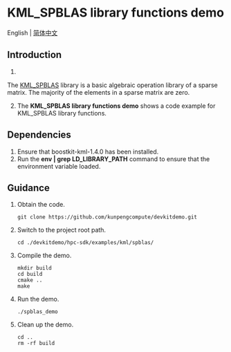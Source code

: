 # **KML_SPBLAS library functions demo**

English | [简体中文](README.md)

## Introduction

1.

The [KML_SPBLAS](https://www.hikunpeng.com/document/detail/en/kunpengaccel/math-lib/devg-kml/kunpengaccel_kml_16_0067.html)
library is a basic algebraic operation library of a sparse matrix. The majority of the elements in a sparse matrix are
zero.

2. The **KML_SPBLAS library functions demo** shows a code example for KML_SPBLAS library functions.

## Dependencies

1. Ensure that boostkit-kml-1.4.0 has been installed.
2. Run the **env | grep LD_LIBRARY_PATH** command to ensure that the environment variable loaded.

## Guidance

1. Obtain the code.

   ```shell
   git clone https://github.com/kunpengcompute/devkitdemo.git
   ```

2. Switch to the project root path.

   ```shell
   cd ./devkitdemo/hpc-sdk/examples/kml/spblas/
   ```

3. Compile the demo.

   ```shell
   mkdir build
   cd build
   cmake ..
   make
   ```

4. Run the demo.

   ```shell
   ./spblas_demo
   ```

5. Clean up the demo.

   ```shell
   cd ..
   rm -rf build
   ```